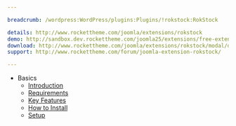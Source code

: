 ```yaml
---

breadcrumb: /wordpress:WordPress/plugins:Plugins/!rokstock:RokStock

details: http://www.rockettheme.com/joomla/extensions/rokstock
demo: http://sandbox.dev.rockettheme.com/joomla25/extensions/free-extensions/rokstock/
download: http://www.rockettheme.com/joomla/extensions/rokstock/modal/downloads
support: http://www.rockettheme.com/forum/joomla-extension-rokstock/

---
```


* Basics
    * [Introduction]()
    * [Requirements](INDEX.md#requirements)
    * [Key Features](INDEX.md#key-features)
    * [How to Install](INDEX.md#how-to-install)
    * [Setup](rokstock_use.md)
